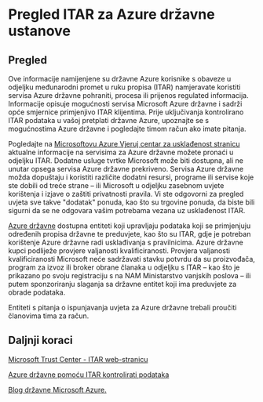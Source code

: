 <properties
    pageTitle="Azure Governmnet dokumentaciju | Microsoft Azure"
    description="Ovo omogućuje comparision značajki i upute na razvoj aplikacija za državne ustanove Azure"
    services="Azure-Government"
    cloud="gov"
    documentationCenter=""
    authors="kydeeds"
    manager="zakramer"
    editor=""/>

<tags
    ms.service="multiple"
    ms.devlang="na"
    ms.topic="article"
    ms.tgt_pltfrm="na"
    ms.workload="azure-government"
    ms.date="10/05/2016"
    ms.author="kydeeds"/>


#  <a name="itar-overview-for-azure-government"></a>Pregled ITAR za Azure državne ustanove

## <a name="overview"></a>Pregled

Ove informacije namijenjene su državne Azure korisnike s obaveze u odjeljku međunarodni promet u ruku propisa (ITAR) namjeravate koristiti servisa Azure državne pohraniti, procesa ili prijenos regulated informacija. Informacije opisuje mogućnosti servisa Microsoft Azure državne i sadrži opće smjernice primjenjivo ITAR klijentima. Prije uključivanja kontrolirano ITAR podataka u vašoj pretplati državne Azure, upoznajte se s mogućnostima Azure državne i pogledajte timom račun ako imate pitanja.

Pogledajte na <a href="http://www.microsoft.com/en-us/TrustCenter/Compliance/default.aspx/">Microsoftovu Azure Vjeruj centar za usklađenost stranicu</a> aktualne informacije na servisima za Azure državne možete pronaći u odjeljku ITAR. Dodatne usluge tvrtke Microsoft može biti dostupna, ali ne unutar opsega servisa Azure državne prekriveno. Servisa Azure državne možda dopuštaju i koristiti različite dodatni resursi, programe ili servise koje ste dobili od treće strane – ili Microsoft u odjeljku zasebnom uvjete korištenja i izjave o zaštiti privatnosti pravila. Vi ste odgovorni za pregled uvjeta sve takve "dodatak" ponuda, kao što su trgovine ponuda, da biste bili sigurni da se ne odgovara vašim potrebama vezana uz usklađenost ITAR.

<a href="https://azure.microsoft.com/en-us/features/gov/">Azure državne</a> dostupna entiteti koji upravljaju podataka koji se primjenjuju određenih propisa državne te preduvjete, kao što su ITAR, gdje je potreban korištenje Azure državne radi usklađivanja s pravilnicima. Azure državne kupci podliježe provjere valjanosti kvalificiranosti. Provjera valjanosti kvalificiranosti Microsoft neće sadržavati stavku potvrdu da su proizvođača, program za izvoz ili broker obrane članaka u odjeljku s ITAR – kao što je prikazano po svoju registraciju s na NAM Ministarstvo vanjskih poslova – ili putem sponzoriranju slaganja sa državne entitet koji ima preduvjete za obrade podataka.

Entiteti s pitanja o ispunjavanja uvjeta za Azure državne trebali proučiti članovima tima za račun.

## <a name="next-steps"></a>Daljnji koraci

<a href="https://www.microsoft.com/en-us/TrustCenter/Compliance/itar">Microsoft Trust Center - ITAR web-stranicu</a>

<a href="http://download.microsoft.com/download/5/1/6/516B50FE-4FF6-4DF6-B61B-90432D07DDF3/Using_Azure_Government_with_ITAR_June_2016.pdf">Azure državne pomoću ITAR kontrolirati podataka</a>

<a href="https://blogs.msdn.microsoft.com/azuregov/">Blog državne Microsoft Azure.</a>
